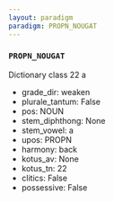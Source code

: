 ```yaml
---
layout: paradigm
paradigm: PROPN_NOUGAT
---
```

### ` PROPN_NOUGAT `

Dictionary class 22 a
* grade_dir: weaken
* plurale_tantum: False
* pos: NOUN
* stem_diphthong: None
* stem_vowel: a
* upos: PROPN
* harmony: back
* kotus_av: None
* kotus_tn: 22
* clitics: False
* possessive: False

